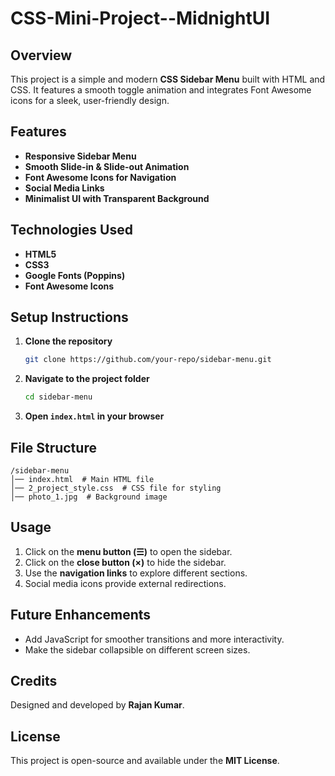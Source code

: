 # CSS-Mini-Project--MidnightUI

## Overview
This project is a simple and modern **CSS Sidebar Menu** built with HTML and CSS. It features a smooth toggle animation and integrates Font Awesome icons for a sleek, user-friendly design.

## Features
- **Responsive Sidebar Menu**
- **Smooth Slide-in & Slide-out Animation**
- **Font Awesome Icons for Navigation**
- **Social Media Links**
- **Minimalist UI with Transparent Background**

## Technologies Used
- **HTML5**
- **CSS3**
- **Google Fonts (Poppins)**
- **Font Awesome Icons**

## Setup Instructions
1. **Clone the repository**
   ```bash
   git clone https://github.com/your-repo/sidebar-menu.git
   ```
2. **Navigate to the project folder**
   ```bash
   cd sidebar-menu
   ```
3. **Open `index.html` in your browser**

## File Structure
```
/sidebar-menu
│── index.html  # Main HTML file
│── 2_project_style.css  # CSS file for styling
│── photo_1.jpg  # Background image
```

## Usage
1. Click on the **menu button (☰)** to open the sidebar.
2. Click on the **close button (×)** to hide the sidebar.
3. Use the **navigation links** to explore different sections.
4. Social media icons provide external redirections.



## Future Enhancements
- Add JavaScript for smoother transitions and more interactivity.
- Make the sidebar collapsible on different screen sizes.

## Credits
Designed and developed by **Rajan Kumar**.

## License
This project is open-source and available under the **MIT License**.

